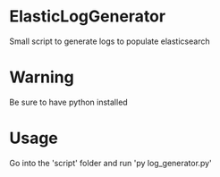 # ElasticLogGenerator
Small script to generate logs to populate elasticsearch

# Warning
Be sure to have python installed

# Usage
Go into the 'script' folder and run 'py log_generator.py'
